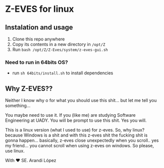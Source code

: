 # Z-EVES for linux

## Instalation and usage

1. Clone this repo anywhere
2. Copy its contents in a new directory in `/opt/Z`
3. Run `bash /opt/Z/Z-Eves/system/z-eves-gui.sh`

### Need to run in 64bits OS?

- run `sh 64bits/install.sh` to install dependencies

## Why Z-EVES??

Neither I know why o for what you should use this shit... but let me tell you something...

You maybe need to use it. If you (like me) are studying Software Engineering at UADY. You will be prompt to use this shit. Yes you will.

This is a linux version (what I used to use) for z-eves. So, why linux? because Windows is a shit and with this z-eves shit the fucking shit is gonna happen... basically, z-eves close unexpectedly when you scroll.. yes my friend... you cannot scroll when using z-eves on windows. So please, use linux.

With :heart: SE. Arandi López
